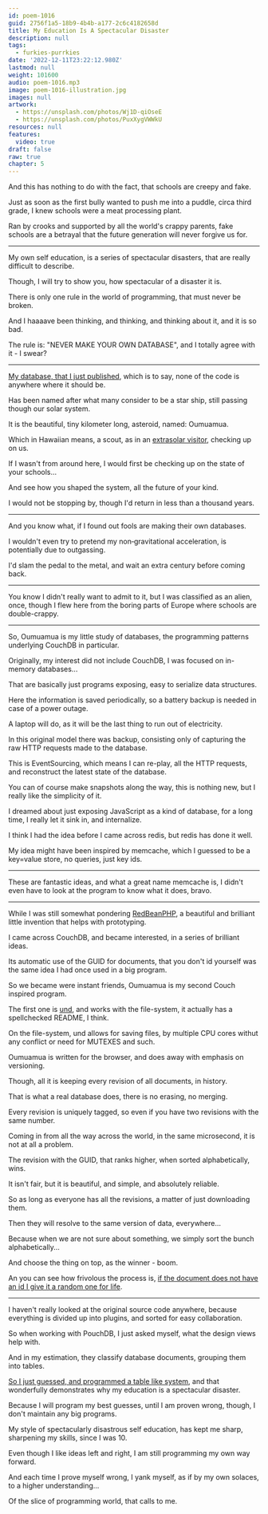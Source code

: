 ```yaml
---
id: poem-1016
guid: 2756f1a5-18b9-4b4b-a177-2c6c4182658d
title: My Education Is A Spectacular Disaster
description: null
tags:
  - furkies-purrkies
date: '2022-12-11T23:22:12.980Z'
lastmod: null
weight: 101600
audio: poem-1016.mp3
image: poem-1016-illustration.jpg
images: null
artwork:
  - https://unsplash.com/photos/Wj1D-qiOseE
  - https://unsplash.com/photos/PuxXygVWWkU
resources: null
features:
  video: true
draft: false
raw: true
chapter: 5
---
```


And this has nothing to do with the fact,
that schools are creepy and fake.

Just as soon as the first bully wanted to push me into a puddle,
circa third grade, I knew schools were a meat processing plant.

Ran by crooks and supported by all the world's crappy parents,
fake schools are a betrayal that the future generation will never forgive us for.

---

My own self education, is a series of spectacular disasters,
that are really difficult to describe.

Though, I will try to show you,
how spectacular of a disaster it is.

There is only one rule in the world of programming,
that must never be broken.

And I haaaave been thinking, and thinking, and thinking about it,
and it is so bad.

The rule is: "NEVER MAKE YOUR OWN DATABASE",
and I totally agree with it - I swear?

---

[My database, that I just published][1],
which is to say, none of the code is anywhere where it should be.

Has been named after what many consider to be a star ship,
still passing though our solar system.

It is the beautiful, tiny kilometer long, asteroid,
named: Oumuamua.

Which in Hawaiian means,
a scout, as in an [extrasolar visitor][0], checking up on us.

If I wasn't from around here,
I would first be checking up on the state of your schools...

And see how you shaped the system,
all the future of your kind.

I would not be stopping by,
though I'd return in less than a thousand years.

---

And you know what,
if I found out fools are making their own databases.

I wouldn't even try to pretend my non‑gravitational acceleration,
is potentially due to outgassing.

I'd slam the pedal to the metal,
and wait an extra century before coming back.

---

You know I didn't really want to admit to it, but I was classified as an alien, once,
though I flew here from the boring parts of Europe where schools are double-crappy.

---

So, Oumuamua is my little study of databases,
the programming patterns underlying CouchDB in particular.

Originally, my interest did not include CouchDB,
I was focused on in-memory databases...

That are basically just programs exposing,
easy to serialize data structures.

Here the information is saved periodically,
so a battery backup is needed in case of a power outage.

A laptop will do,
as it will be the last thing to run out of electricity.

In this original model there was backup,
consisting only of capturing the raw HTTP requests made to the database.

This is EventSourcing, which means I can re-play,
all the HTTP requests, and reconstruct the latest state of the database.

You can of course make snapshots along the way,
this is nothing new, but I really like the simplicity of it.

I dreamed about just exposing JavaScript as a kind of database,
for a long time, I really let it sink in, and internalize.

I think I had the idea before I came across redis,
but redis has done it well.

My idea might have been inspired by memcache,
which I guessed to be a key=value store, no queries, just key ids.

---

These are fantastic ideas, and what a great name memcache is,
I didn't even have to look at the program to know what it does, bravo.

---

While I was still somewhat pondering [RedBeanPHP][2],
a beautiful and brilliant little invention that helps with prototyping.

I came across CouchDB, and became interested,
in a series of brilliant ideas.

Its automatic use of the GUID for documents,
that you don't id yourself was the same idea I had once used in a big program.

So we became were instant friends,
Oumuamua is my second Couch inspired program.

The first one is [und][3], and works with the file-system,
it actually has a spellchecked README, I think.

On the file-system, und allows for saving files,
by multiple CPU cores withut any conflict or need for MUTEXES and such.

Oumuamua is written for the browser,
and does away with emphasis on versioning.

Though, all it is keeping every revision of all documents,
in history.

That is what a real database does,
there is no erasing, no merging.

Every revision is uniquely tagged,
so even if you have two revisions with the same number.

Coming in from all the way across the world,
in the same microsecond, it is not at all a problem.

The revision with the GUID, that ranks higher,
when sorted alphabetically, wins.

It isn't fair,
but it is beautiful, and simple, and absolutely reliable.

So as long as everyone has all the revisions,
a matter of just downloading them.

Then they will resolve to the same version of data,
everywhere...

Because when we are not sure about something,
we simply sort the bunch alphabetically...

And choose the thing on top,
as the winner - boom.

An you can see how frivolous the process is,
[if the document does not have an id I give it a random one for life][4].

---

I haven't really looked at the original source code anywhere,
because everything is divided up into plugins, and sorted for easy collaboration.

So when working with PouchDB, I just asked myself,
what the design views help with.

And in my estimation, they classify database documents,
grouping them into tables.

[So I just guessed, and programmed a table like system][5],
and that wonderfully demonstrates why my education is a spectacular disaster.

Because I will program my best guesses, until I am proven wrong,
though, I don't maintain any big programs.

My style of spectacularly disastrous self education,
has kept me sharp, sharpening my skills, since I was 10.

Even though I like ideas left and right,
I am still programming my own way forward.

And each time I prove myself wrong,
I yank myself, as if by my own solaces, to a higher understanding...

Of the slice of programming world,
that calls to me.

[0]: https://www.youtube.com/results?search_query=oumuamua
[1]: https://www.npmjs.com/package/oumuamua
[2]: https://www.redbeanphp.com/index.php
[3]: https://github.com/fantasyui-com/und
[4]: https://github.com/catpea/oumuamua/commit/103c04d03e9069b27e3f67d837d02f5df5ef0e19#diff-e727e4bdf3657fd1d798edcd6b099d6e092f8573cba266154583a746bba0f346R12
[5]: https://github.com/catpea/oumuamua/commit/103c04d03e9069b27e3f67d837d02f5df5ef0e19#diff-e727e4bdf3657fd1d798edcd6b099d6e092f8573cba266154583a746bba0f346R47
